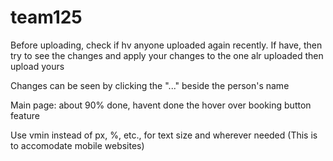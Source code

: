 # team125

Before uploading, check if hv anyone uploaded again recently. If have, then try to see the changes and apply your changes to the one alr uploaded then upload yours 

Changes can be seen by clicking the "..." beside the person's name

Main page: about 90% done, havent done the hover over booking button feature 

Use vmin instead of px, %, etc., for text size and wherever needed (This is to accomodate mobile websites)
